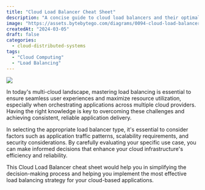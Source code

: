 ```yaml
---
title: "Cloud Load Balancer Cheat Sheet"
description: "A concise guide to cloud load balancers and their optimal use cases."
image: "https://assets.bytebytego.com/diagrams/0094-cloud-load-balancer-cheatsheet.gif"
createdAt: "2024-03-05"
draft: false
categories:
  - cloud-distributed-systems
tags:
  - "Cloud Computing"
  - "Load Balancing"
---
```


![](https://assets.bytebytego.com/diagrams/0094-cloud-load-balancer-cheatsheet.gif)

In today's multi-cloud landscape, mastering load balancing is essential to ensure seamless user experiences and maximize resource utilization, especially when orchestrating applications across multiple cloud providers. Having the right knowledge is key to overcoming these challenges and achieving consistent, reliable application delivery.

In selecting the appropriate load balancer type, it's essential to consider factors such as application traffic patterns, scalability requirements, and security considerations. By carefully evaluating your specific use case, you can make informed decisions that enhance your cloud infrastructure's efficiency and reliability.

This Cloud Load Balancer cheat sheet would help you in simplifying the decision-making process and helping you implement the most effective load balancing strategy for your cloud-based applications.

